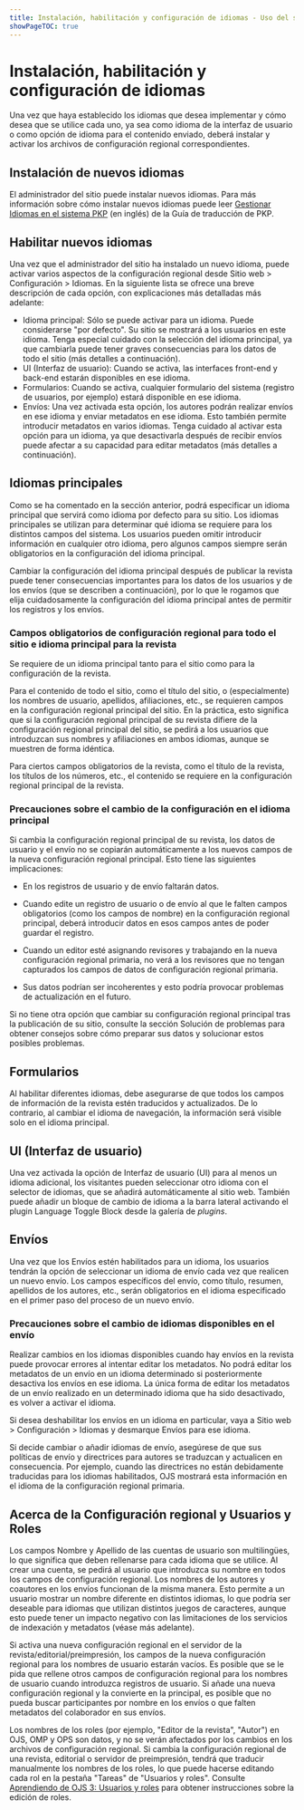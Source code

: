 ```yaml
---
title: Instalación, habilitación y configuración de idiomas - Uso del software PKP en varios idiomas
showPageTOC: true
---
```


# Instalación, habilitación y configuración de idiomas

Una vez que haya establecido los idiomas que desea implementar y cómo desea que se utilice cada uno, ya sea como idioma de la interfaz de usuario o como opción de idioma para el contenido enviado, deberá instalar y activar los archivos de configuración regional correspondientes.

## Instalación de nuevos idiomas

El administrador del sitio puede instalar nuevos idiomas. Para más información sobre cómo instalar nuevos idiomas puede leer [ Gestionar Idiomas en el sistema PKP](https://docs.pkp.sfu.ca/translating-guide/en/managing-languages#install-a-language) (en inglés) de la Guía de traducción de PKP.

## Habilitar nuevos idiomas

Una vez que el administrador del sitio ha instalado un nuevo idioma, puede activar varios aspectos de la configuración regional desde Sitio web > Configuración > Idiomas. En la siguiente lista se ofrece una breve descripción de cada opción, con explicaciones más detalladas más adelante:

-   Idioma principal: Sólo se puede activar para un idioma. Puede considerarse "por defecto". Su sitio se mostrará a los usuarios en este idioma. Tenga especial cuidado con la selección del idioma principal, ya que cambiarla puede tener graves consecuencias para los datos de todo el sitio (más detalles a continuación).
-   UI (Interfaz de usuario): Cuando se activa, las interfaces front-end y back-end estarán disponibles en ese idioma.
-   Formularios: Cuando se activa, cualquier formulario del sistema (registro de usuarios, por ejemplo) estará disponible en ese idioma.
-   Envíos: Una vez activada esta opción, los autores podrán realizar envíos en ese idioma y enviar metadatos en ese idioma. Esto también permite introducir metadatos en varios idiomas. Tenga cuidado al activar esta opción para un idioma, ya que desactivarla después de recibir envíos puede afectar a su capacidad para editar metadatos (más detalles a continuación).

## Idiomas principales

Como se ha comentado en la sección anterior, podrá especificar un idioma principal que servirá como idioma por defecto para su sitio. Los idiomas principales se utilizan para determinar qué idioma se requiere para los distintos campos del sistema. Los usuarios pueden omitir introducir información en cualquier otro idioma, pero algunos campos siempre serán obligatorios en la configuración del idioma principal.

Cambiar la configuración del idioma principal después de publicar la revista puede tener consecuencias importantes para los datos de los usuarios y de los envíos (que se describen a continuación), por lo que le rogamos que elija cuidadosamente la configuración del idioma principal antes de permitir los registros y los envíos.

### Campos obligatorios de configuración regional para todo el sitio e idioma principal para la revista

Se requiere de un idioma principal tanto para el sitio como para la configuración de la revista.

Para el contenido de todo el sitio, como el título del sitio, o (especialmente) los nombres de usuario, apellidos, afiliaciones, etc., se requieren campos en la configuración regional principal del sitio. En la práctica, esto significa que si la configuración regional principal de su revista difiere de la configuración regional principal del sitio, se pedirá a los usuarios que introduzcan sus nombres y afiliaciones en ambos idiomas, aunque se muestren de forma idéntica.

Para ciertos campos obligatorios de la revista, como el título de la revista, los títulos de los números, etc., el contenido se requiere en la configuración regional principal de la revista.

### Precauciones sobre el cambio de la configuración en el idioma principal

Si cambia la configuración regional principal de su revista, los datos de usuario y el envío no se copiarán automáticamente a los nuevos campos de la nueva configuración regional principal. Esto tiene las siguientes implicaciones:

-   En los registros de usuario y de envío faltarán datos.

-   Cuando edite un registro de usuario o de envío al que le falten campos obligatorios (como los campos de nombre) en la configuración regional principal, deberá introducir datos en esos campos antes de poder guardar el registro.

-   Cuando un editor esté asignando revisores y trabajando en la nueva configuración regional primaria, no verá a los revisores que no tengan capturados los campos de datos de configuración regional primaria.

-   Sus datos podrían ser incoherentes y esto podría provocar problemas de actualización en el futuro.

Si no tiene otra opción que cambiar su configuración regional principal tras la publicación de su sitio, consulte la sección Solución de problemas para obtener consejos sobre cómo preparar sus datos y solucionar estos posibles problemas.

## Formularios

Al habilitar diferentes idiomas, debe asegurarse de que todos los campos de información de la revista estén traducidos y actualizados. De lo contrario, al cambiar el idioma de navegación, la información será visible solo en el idioma principal.

## UI (Interfaz de usuario)

Una vez activada la opción de Interfaz de usuario (UI) para al menos un idioma adicional, los visitantes pueden seleccionar otro idioma con el selector de idiomas, que se añadirá automáticamente al sitio web. También puede añadir un bloque de cambio de idioma a la barra lateral activando el plugin Language Toggle Block desde la galería de *plugins*.

## Envíos

Una vez que los Envíos estén habilitados para un idioma, los usuarios tendrán la opción de seleccionar un idioma de envío cada vez que realicen un nuevo envío. Los campos específicos del envío, como título, resumen, apellidos de los autores, etc., serán obligatorios en el idioma especificado en el primer paso del proceso de un nuevo envío.

### Precauciones sobre el cambio de idiomas disponibles en el envío

Realizar cambios en los idiomas disponibles cuando hay envíos en la revista puede provocar errores al intentar editar los metadatos. No podrá editar los metadatos de un envío en un idioma determinado si posteriormente desactiva los envíos en ese idioma. La única forma de editar los metadatos de un envío realizado en un determinado idioma que ha sido desactivado, es volver a activar el idioma.

Si desea deshabilitar los envíos en un idioma en particular, vaya a Sitio web > Configuración > Idiomas y desmarque Envíos para ese idioma.

Si decide cambiar o añadir idiomas de envío, asegúrese de que sus políticas de envío y directrices para autores se traduzcan y actualicen en consecuencia. Por ejemplo, cuando las directrices no están debidamente traducidas para los idiomas habilitados, OJS mostrará esta información en el idioma de la configuración regional primaria.

## Acerca de la Configuración regional y Usuarios y Roles

Los campos Nombre y Apellido de las cuentas de usuario son multilingües, lo que significa que deben rellenarse para cada idioma que se utilice. Al crear una cuenta, se pedirá al usuario que introduzca su nombre en todos los campos de configuración regional. Los nombres de los autores y coautores en los envíos funcionan de la misma manera. Esto permite a un usuario mostrar un nombre diferente en distintos idiomas, lo que podría ser deseable para idiomas que utilizan distintos juegos de caracteres, aunque esto puede tener un impacto negativo con las limitaciones de los servicios de indexación y metadatos (véase más adelante).

Si activa una nueva configuración regional en el servidor de la revista/editorial/preimpresión, los campos de la nueva configuración regional para los nombres de usuario estarán vacíos. Es posible que se le pida que rellene otros campos de configuración regional para los nombres de usuario cuando introduzca registros de usuario. Si añade una nueva configuración regional y la convierte en la principal, es posible que no pueda buscar participantes por nombre en los envíos o que falten metadatos del colaborador en sus envíos.

Los nombres de los roles (por ejemplo, "Editor de la revista", "Autor") en OJS, OMP y OPS son datos, y no se verán afectados por los cambios en los archivos de configuración regional. Si cambia la configuración regional de una revista, editorial o servidor de preimpresión, tendrá que traducir manualmente los nombres de los roles, lo que puede hacerse editando cada rol en la pestaña "Tareas" de "Usuarios y roles". Consulte [Aprendiendo de OJS 3: Usuarios y roles](https://docs.pkp.sfu.ca/learning-ojs/en/users-and-roles) para obtener instrucciones sobre la edición de roles.

